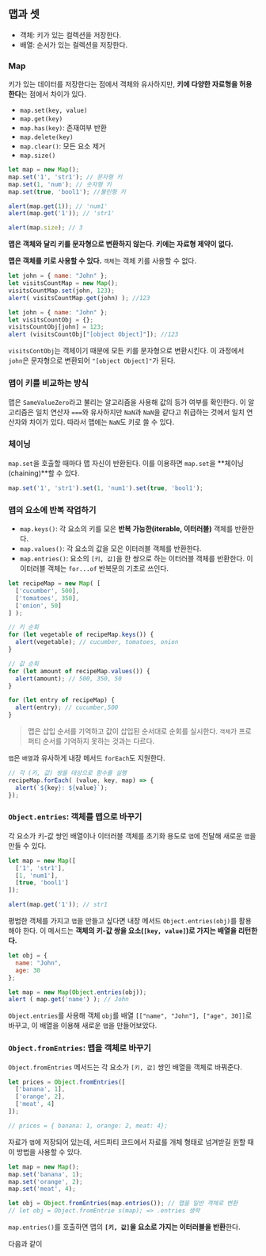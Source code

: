 ## 맵과 셋

- 객체: 키가 있는 컬렉션을 저장한다.
- 배열: 순서가 있는 컬렉션을 저장한다.

### Map

키가 있는 데이터를 저장한다는 점에서 객체와 유사하지만, **키에 다양한 자료형을 허용한다**는 점에서 차이가 있다. 

- `map.set(key, value)`
- `map.get(key)`
- `map.has(key)`: 존재여부 반환
- `map.delete(key)`
- `map.clear()`: 모든 요소 제거
- `map.size()`

```js
let map = new Map();
map.set('1', 'str1'); // 문자형 키
map.set(1, 'num'); // 숫자형 키
map.set(true, 'bool1'); //불린형 키

alert(map.get(1)); // 'num1'
alert(map.get('1')); // 'str1'

alert(map.size); // 3
```

**맵은 객체와 달리 키를 문자형으로 변환하지 않는다**. **키에는 자료형 제약이 없다.**

**맵은 객체를 키로 사용할 수 있다.** `객체`는 객체 키를 사용할 수 없다.

```js
let john = { name: "John" };
let visitsCountMap = new Map();
visitsCountMap.set(john, 123);
alert( visitsCountMap.get(john) ); //123
```



```js
let john = { name: "John" };
let visitsCountObj = {};
visitsCountObj[john] = 123;
alert (visitsCountObj["[object Object]"]); //123
```

`visitsContObj`는 객체이기 때문에 모든 키를 문자형으로 변환시킨다. 이 과정에서 `john`은 문자형으로 변환되어 `"[object Object]"`가 된다.


### 맵이 키를 비교하는 방식

맵은 `SameValueZero`라고 불리는 알고리즘을 사용해 값의 등가 여부를 확인한다. 이 알고리즘은 일치 연산자 `===`와 유사하지만 `NaN`과 `NaN`을 같다고 취급하는 것에서 일치 연산자와 차이가 있다. 따라서 맵에는 `NaN`도 키로 쓸 수 있다. 

### 체이닝

`map.set`을 호출할 때마다 맵 자신이 반환된다. 이를 이용하면 `map.set`을 **체이닝(chaining)**할 수 있다.

```js
map.set('1', 'str1').set(1, 'num1').set(true, 'bool1');
```



### 맵의 요소에 반복 작업하기

- `map.keys()`: 각 요소의 키를 모은 **반복 가능한(iterable, 이터러블)** 객체를 반환한다.
- `map.values()`: 각 요소의 값을 모은 이터러블 객체를 반환한다.
- `map.entries()`: 요소의 `[키, 값]`을 한 쌍으로 하는 이터러블 객체를 반환한다. 이 이터러블 객체는 `for...of` 반복문의 기초로 쓰인다.



```js
let recipeMap = new Map( [
  ['cucumber', 500],
  ['tomatoes', 350],
  ['onion', 50]
] );

// 키 순회
for (let vegetable of recipeMap.keys()) {
  alert(vegetable); // cucumber, tomatoes, onion
}

// 값 순회
for (let amount of recipeMap.values()) {
  alert(amount); // 500, 350, 50
}

for (let entry of recipeMap) {
  alert(entry); // cucumber,500
}
```

> 맵은 삽입 순서를 기억하고 값이 삽입된 순서대로 순회를 실시한다. `객체`가 프로퍼티 순서를 기억하지 못하는 것과는 다르다.

`맵`은 `배열`과 유사하게 내장 메서드 `forEach`도 지원한다.

```js
// 각 (키, 값) 쌍을 대상으로 함수를 실행
recipeMap.forEach( (value, key, map) => {
  alert(`${key}: ${value}`);
});
```



### `Object.entries`: 객체를 맵으로 바꾸기

각 요소가 키-값 쌍인 배열이나 이터러블 객체를 초기화 용도로 `맵`에 전달해 새로운 `맵`을 만들 수 있다.

```js
let map = new Map([
  ['1', 'str1'],
  [1, 'num1'],
  [true, 'bool1']
]);

alert(map.get('1')); // str1
```

평범한 객체를 가지고 `맵`을 만들고 싶다면 내장 메서드 `Object.entries(obj)`를 활용해야 한다. 이 메서드는 **객체의 키-값 쌍을 요소(`[key, value]`)로 가지는 배열을 리턴한다.** 

```js
let obj = {
  name: "John",
  age: 30
};

let map = new Map(Object.entries(obj));
alert ( map.get('name') ); // John
```

`Object.entries`를 사용해 객체 `obj`를 배열 `[["name", "John"], ["age", 30]]`로 바꾸고, 이 배열을 이용해 새로운 `맵`을 만들어보았다.



### `Object.fromEntries`: 맵을 객체로 바꾸기

 `Object.fromEntries` 메서드는 각 요소가 `[키, 값]` 쌍인 배열을 객체로 바꿔준다.

```js
let prices = Object.fromEntries([
  ['banana', 1],
  ['orange', 2],
  ['meat', 4]
]);

// prices = { banana: 1, orange: 2, meat: 4};
```

자료가 `맵`에 저장되어 있는데, 서드파티 코드에서 자료를 개체 형태로 넘겨받길 원할 때 이 방법을 사용할 수 있다.

```js
let map = new Map();
map.set('banana', 1);
map.set('orange', 2);
map.set('meat', 4);

let obj = Object.fromEntries(map.entries()); // 맵을 일반 객체로 변환 
// let obj = Object.fromEntrie s(map); => .entries 생략
```

`map.entries()`를 호출하면 맵의 **`[키, 값]`을 요소로 가지는 이터러블을 반환**한다. 

다음과 같이 